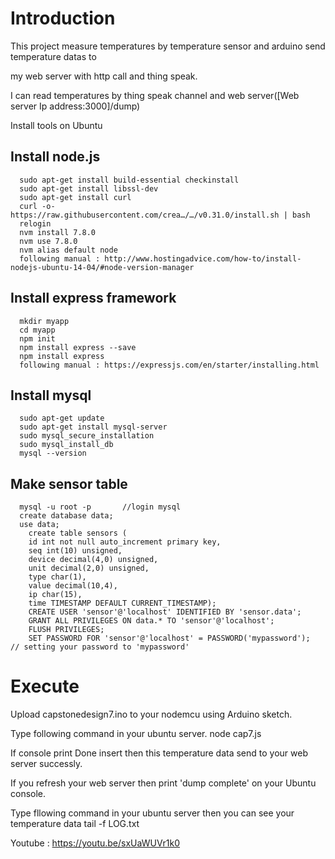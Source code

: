 
# Introduction

This project measure temperatures by temperature sensor and arduino send temperature datas to 

my web server with http call and thing speak. 

I can read temperatures by thing speak channel and web server([Web server Ip address:3000]/dump)

Install tools on Ubuntu
  ## Install node.js
      sudo apt-get install build-essential checkinstall  
      sudo apt-get install libssl-dev
      sudo apt-get install curl
      curl -o- https://raw.githubusercontent.com/crea…/…/v0.31.0/install.sh | bash
      relogin
      nvm install 7.8.0
      nvm use 7.8.0
      nvm alias default node  
      following manual : http://www.hostingadvice.com/how-to/install-nodejs-ubuntu-14-04/#node-version-manager
  ## Install express framework
      mkdir myapp
      cd myapp
      npm init
      npm install express --save
      npm install express     
      following manual : https://expressjs.com/en/starter/installing.html
  ## Install mysql
      sudo apt-get update
      sudo apt-get install mysql-server
      sudo mysql_secure_installation
      sudo mysql_install_db
      mysql --version
  ## Make sensor table
      mysql -u root -p       //login mysql
      create database data;
      use data;
        create table sensors (
        id int not null auto_increment primary key,
        seq int(10) unsigned,
        device decimal(4,0) unsigned,
        unit decimal(2,0) unsigned,
        type char(1),
        value decimal(10,4),
        ip char(15),
        time TIMESTAMP DEFAULT CURRENT_TIMESTAMP);
        CREATE USER 'sensor'@'localhost' IDENTIFIED BY 'sensor.data';
        GRANT ALL PRIVILEGES ON data.* TO 'sensor'@'localhost';
        FLUSH PRIVILEGES;
        SET PASSWORD FOR 'sensor'@'localhost' = PASSWORD('mypassword');     // setting your password to 'mypassword'

# Execute

Upload capstonedesign7.ino to your nodemcu using Arduino sketch.

Type following command in your ubuntu server.
  node cap7.js 

If console print Done insert then this temperature data send to your web server successly.

If you refresh your web server then print 'dump complete' on your Ubuntu console.

Type fllowing command in your ubuntu server then you can see your temperature data
  tail -f   LOG.txt   


Youtube : https://youtu.be/sxUaWUVr1k0
